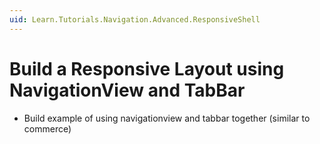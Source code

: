 ```yaml
---
uid: Learn.Tutorials.Navigation.Advanced.ResponsiveShell
---
```

# Build a Responsive Layout using NavigationView and TabBar

- Build example of using navigationview and tabbar together (similar to commerce)